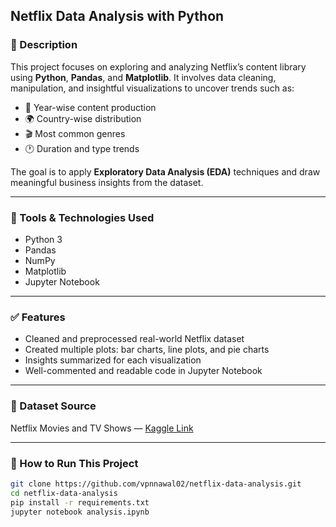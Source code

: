 
## **Netflix Data Analysis with Python**

### 📝 Description

This project focuses on exploring and analyzing Netflix’s content library using **Python**, **Pandas**, and **Matplotlib**. It involves data cleaning, manipulation, and insightful visualizations to uncover trends such as:

* 📅 Year-wise content production
* 🌍 Country-wise distribution
* 🎬 Most common genres
* 🕐 Duration and type trends

The goal is to apply **Exploratory Data Analysis (EDA)** techniques and draw meaningful business insights from the dataset.

---

### 🔧 Tools & Technologies Used

* Python 3
* Pandas
* NumPy
* Matplotlib
* Jupyter Notebook

---

### ✅ Features

* Cleaned and preprocessed real-world Netflix dataset
* Created multiple plots: bar charts, line plots, and pie charts
* Insights summarized for each visualization
* Well-commented and readable code in Jupyter Notebook

---

### 📂 Dataset Source

Netflix Movies and TV Shows — [Kaggle Link](https://www.kaggle.com/datasets/shivamb/netflix-shows)

---

### 🚀 How to Run This Project

```bash
git clone https://github.com/vpnnawal02/netflix-data-analysis.git
cd netflix-data-analysis
pip install -r requirements.txt
jupyter notebook analysis.ipynb
```
